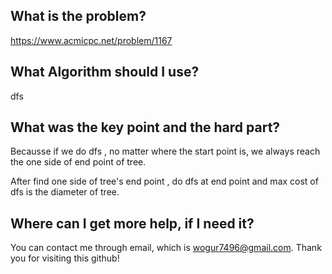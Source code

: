 ## What is the problem?

<https://www.acmicpc.net/problem/1167>

## What Algorithm should I use?

dfs

## What was the key point and the hard part?

Becausse if we do dfs , no matter where the start point is, we always reach the one side of end point of tree.

After find one side of tree's end point , do dfs at end point and max cost of dfs is the diameter of tree.

## Where can I get more help, if I need it?

You can contact me through email, which is wogur7496@gmail.com.
Thank you for visiting this github!

